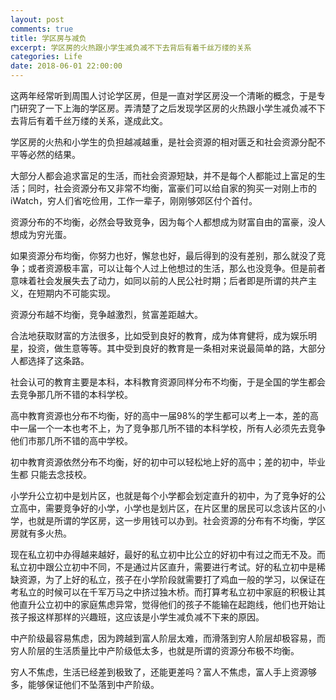 ```yaml
---
layout: post
comments: true
title: 学区房与减负
excerpt: 学区房的火热跟小学生减负减不下去背后有着千丝万缕的关系
categories: Life
date: 2018-06-01 22:00:00
---
```


这两年经常听到周围人讨论学区房，但是一直对学区房没一个清晰的概念，于是专门研究了一下上海的学区房。弄清楚了之后发现学区房的火热跟小学生减负减不下去背后有着千丝万缕的关系，遂成此文。

学区房的火热和小学生的负担越减越重，是社会资源的相对匮乏和社会资源分配不平等必然的结果。

大部分人都会追求富足的生活，而社会资源短缺，并不是每个人都能过上富足的生活；同时，社会资源分布又非常不均衡，富豪们可以给自家的狗买一对刚上市的iWatch，穷人们省吃俭用，工作一辈子，刚刚够郊区付个首付。

资源分布的不均衡，必然会导致竞争，因为每个人都想成为财富自由的富豪，没人想成为穷光蛋。

如果资源分布均衡，你努力也好，懈怠也好，最后得到的没有差别，那么就没了竞争；或者资源极丰富，可以让每个人过上他想过的生活，那么也没竞争。但是前者意味着社会发展失去了动力，如同以前的人民公社时期；后者即是所谓的共产主义，在短期内不可能实现。

资源分布越不均衡，竞争越激烈，贫富差距越大。

合法地获取财富的方法很多，比如受到良好的教育，成为体育健将，成为娱乐明星，投资，做生意等等。其中受到良好的教育是一条相对来说最简单的路，大部分人都选择了这条路。

社会认可的教育主要是本科，本科教育资源同样分布不均衡，于是全国的学生都会去竞争那几所不错的本科学校。

高中教育资源也分布不均衡，好的高中一届98%的学生都可以考上一本，差的高中一届一个一本也考不上，为了竞争那几所不错的本科学校，所有人必须先去竞争他们市那几所不错的高中学校。

初中教育资源依然分布不均衡，好的初中可以轻松地上好的高中；差的初中，毕业生都 只能去念技校。

小学升公立初中是划片区，也就是每个小学都会划定直升的初中，为了竞争好的公立高中，需要竞争好的小学，小学也是划片区，在片区里的居民可以念该片区的小学，也就是所谓的学区房，这一步用钱可以办到。社会资源的分布有不均衡，学区房就有多火热。

现在私立初中办得越来越好，最好的私立初中比公立的好初中有过之而无不及。而私立初中跟公立初中不同，不是通过片区直升，需要进行考试。好的私立初中是稀缺资源，为了上好的私立，孩子在小学阶段就需要打了鸡血一般的学习，以保证在考私立的时候可以在千军万马之中挤过独木桥。而打算考私立初中家庭的积极让其他直升公立初中的家庭焦虑异常，觉得他们的孩子不能输在起跑线，他们也开始让孩子报这样那样的兴趣班，这应该是小学生减负减不下来的原因。

中产阶级最容易焦虑，因为跨越到富人阶层太难，而滑落到穷人阶层却极容易，而穷人阶层的生活质量比中产阶级低太多，也就是所谓的资源分布极不均衡。

穷人不焦虑，生活已经差到极致了，还能更差吗？富人不焦虑，富人手上资源够多，能够保证他们不坠落到中产阶级。
